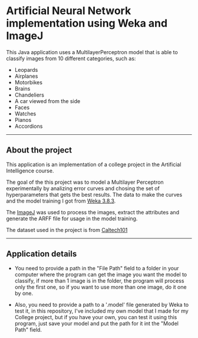 # Artificial Neural Network implementation using Weka and ImageJ

This Java application uses a MultilayerPerceptron model that is able to classify images from 10 different categories, such as:

- Leopards
- Airplanes
- Motorbikes
- Brains
- Chandeliers
- A car viewed from the side
- Faces
- Watches
- Pianos
- Accordions

-------------------------

## About the project

This application is an implementation of a college project in the Artificial Intelligence course. 

The goal of the this project was to model a Multilayer Perceptron experimentally by analizing error curves and chosing the set of hyperparameters that gets the best results. The data to make the curves and the model training I got from [Weka 3.8.3](https://www.cs.waikato.ac.nz/ml/weka/ "Link to Weka Software"). 

The [ImageJ](https://imagej.nih.gov/ij/ "Link to ImageJ software") was used to process the images, extract the attributes and generate the ARFF file for usage in the model training.

The dataset used in the project is from [Caltech101](http://www.vision.caltech.edu/Image_Datasets/Caltech101/ "Link to the dataset")

-------------------------

## Application details

- You need to provide a path in the "File Path" field to a folder in your computer where the program can get the image you want the model to classify, if more than 1 image is in the folder, the program will process only the first one, so if you want to use more than one image, do it one by one.

- Also, you need to provide a path to a '.model' file generated by Weka to test it, in this repository, I've included my own model that I made for my College project, but if you have your own, you can test it using this program, just save your model and put the path for it int the "Model Path" field.
